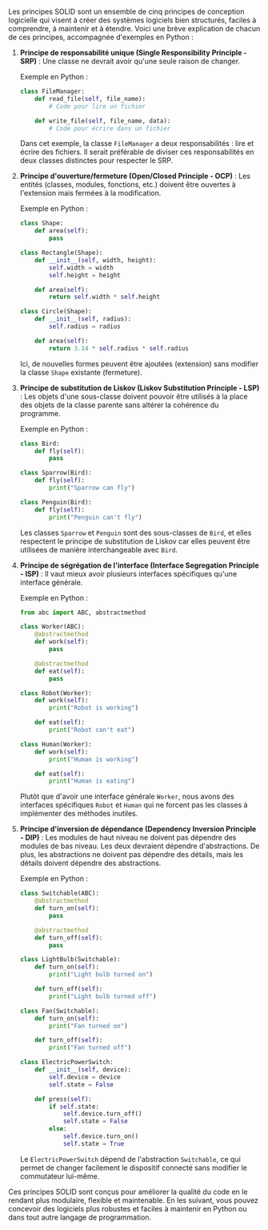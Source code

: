 Les principes SOLID sont un ensemble de cinq principes de conception logicielle qui visent à créer des systèmes logiciels bien structurés, faciles à comprendre, à maintenir et à étendre. Voici une brève explication de chacun de ces principes, accompagnée d'exemples en Python :

1. **Principe de responsabilité unique (Single Responsibility Principle - SRP)** : Une classe ne devrait avoir qu'une seule raison de changer.

   Exemple en Python :
   
   ```python
   class FileManager:
       def read_file(self, file_name):
           # Code pour lire un fichier
   
       def write_file(self, file_name, data):
           # Code pour écrire dans un fichier
   ```

   Dans cet exemple, la classe `FileManager` a deux responsabilités : lire et écrire des fichiers. Il serait préférable de diviser ces responsabilités en deux classes distinctes pour respecter le SRP.

2. **Principe d'ouverture/fermeture (Open/Closed Principle - OCP)** : Les entités (classes, modules, fonctions, etc.) doivent être ouvertes à l'extension mais fermées à la modification.

   Exemple en Python :
   
   ```python
   class Shape:
       def area(self):
           pass

   class Rectangle(Shape):
       def __init__(self, width, height):
           self.width = width
           self.height = height

       def area(self):
           return self.width * self.height

   class Circle(Shape):
       def __init__(self, radius):
           self.radius = radius

       def area(self):
           return 3.14 * self.radius * self.radius
   ```

   Ici, de nouvelles formes peuvent être ajoutées (extension) sans modifier la classe `Shape` existante (fermeture).

3. **Principe de substitution de Liskov (Liskov Substitution Principle - LSP)** : Les objets d'une sous-classe doivent pouvoir être utilisés à la place des objets de la classe parente sans altérer la cohérence du programme.

   Exemple en Python :
   
   ```python
   class Bird:
       def fly(self):
           pass

   class Sparrow(Bird):
       def fly(self):
           print("Sparrow can fly")

   class Penguin(Bird):
       def fly(self):
           print("Penguin can't fly")
   ```

   Les classes `Sparrow` et `Penguin` sont des sous-classes de `Bird`, et elles respectent le principe de substitution de Liskov car elles peuvent être utilisées de manière interchangeable avec `Bird`.

4. **Principe de ségrégation de l'interface (Interface Segregation Principle - ISP)** : Il vaut mieux avoir plusieurs interfaces spécifiques qu'une interface générale.

   Exemple en Python :
   
   ```python
   from abc import ABC, abstractmethod

   class Worker(ABC):
       @abstractmethod
       def work(self):
           pass

       @abstractmethod
       def eat(self):
           pass

   class Robot(Worker):
       def work(self):
           print("Robot is working")

       def eat(self):
           print("Robot can't eat")

   class Human(Worker):
       def work(self):
           print("Human is working")

       def eat(self):
           print("Human is eating")
   ```

   Plutôt que d'avoir une interface générale `Worker`, nous avons des interfaces spécifiques `Robot` et `Human` qui ne forcent pas les classes à implémenter des méthodes inutiles.

5. **Principe d'inversion de dépendance (Dependency Inversion Principle - DIP)** : Les modules de haut niveau ne doivent pas dépendre des modules de bas niveau. Les deux devraient dépendre d'abstractions. De plus, les abstractions ne doivent pas dépendre des détails, mais les détails doivent dépendre des abstractions.

   Exemple en Python :
   
   ```python
   class Switchable(ABC):
       @abstractmethod
       def turn_on(self):
           pass

       @abstractmethod
       def turn_off(self):
           pass

   class LightBulb(Switchable):
       def turn_on(self):
           print("Light bulb turned on")

       def turn_off(self):
           print("Light bulb turned off")

   class Fan(Switchable):
       def turn_on(self):
           print("Fan turned on")

       def turn_off(self):
           print("Fan turned off")

   class ElectricPowerSwitch:
       def __init__(self, device):
           self.device = device
           self.state = False

       def press(self):
           if self.state:
               self.device.turn_off()
               self.state = False
           else:
               self.device.turn_on()
               self.state = True
   ```

   Le `ElectricPowerSwitch` dépend de l'abstraction `Switchable`, ce qui permet de changer facilement le dispositif connecté sans modifier le commutateur lui-même.

Ces principes SOLID sont conçus pour améliorer la qualité du code en le rendant plus modulaire, flexible et maintenable. En les suivant, vous pouvez concevoir des logiciels plus robustes et faciles à maintenir en Python ou dans tout autre langage de programmation.